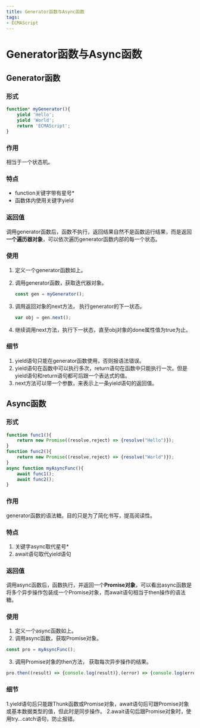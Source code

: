 ```yaml
---
title: Generator函数与Async函数
tags: 
- ECMAScript
---
```

# Generator函数与Async函数

## Generator函数

### 形式

```JavaScript
function* myGenerator(){
	yield 'Hello';
	yield 'World';
	return 'ECMAScript';
}
```

### 作用
相当于一个状态机。
<!--more-->
### 特点
 - function关键字带有星号*
 - 函数体内使用关键字yield

### 返回值
调用generator函数后，函数不执行，返回结果自然不是函数运行结果，而是返回**一个遍历器对象**，可以依次遍历generator函数内部的每一个状态。

### 使用
1.  定义一个generator函数如上。
2. 调用generator函数，获取迭代器对象。

	```JavaScript
	const gen = myGenerator();
	```

3.  调用返回对象的next方法，  执行generator的下一状态。

	```JavaScript
	var obj = gen.next();
	```

4.  继续调用next方法，执行下一状态，直至obj对象的done属性值为true为止。

### 细节
1. yield语句只能在generator函数使用，否则报语法错误。
2. yield语句在函数中可以执行多次，return语句在函数中只能执行一次。但是yield语句和return语句都可后跟一个表达式的值。
3. next方法可以带一个参数，来表示上一条yield语句的返回值。

## Async函数
### 形式

```JavaScript
function func1(){
	return new Promise((resolve,reject) => {resolve("Hello")});
}
function func2(){
	return new Promise((resolve,reject) => {resolve("World")});
}
async function myAsyncFunc(){
	await func1();
	await func2();
}
```

### 作用
generator函数的语法糖。目的只是为了简化书写，提高阅读性。

### 特点
1. 关键字async取代星号*
2. await语句取代yield语句

### 返回值
调用async函数后，函数执行，并返回一个**Promise对象**，可以看出async函数是将多个异步操作包装成一个Promise对象，而await语句相当于then操作的语法糖。

### 使用
1.  定义一个async函数如上。
2. 调用async函数，获取Promise对象。

```JavaScript
const pro = myAsyncFunc();
```

3.  调用Promise对象的then方法，  获取每次异步操作的结果。

```JavaScript
pro.then((result) => {console.log(result)},(error) => {console.log(error)});
```

### 细节
1.yield语句后只能跟Thunk函数或Promise对象，await语句后可跟Promise对象或基本数据类型的值，但此时是同步操作。
2.await语句后跟Promise对象时，使用try...catch语句，防止报错。



